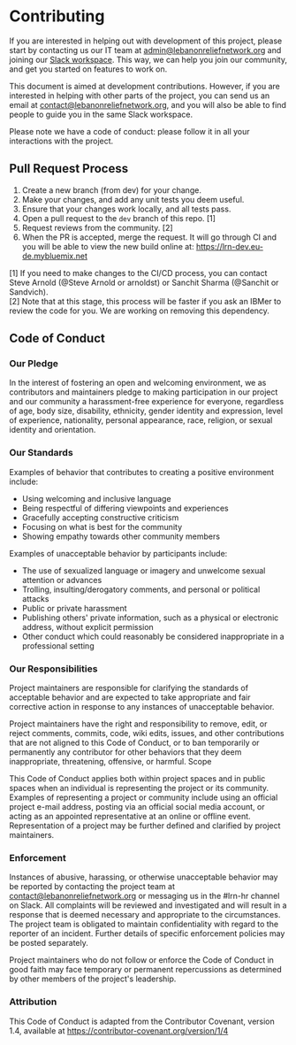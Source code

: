 # Contributing

If you are interested in helping out with development of this project, please start by contacting us our IT team at admin@lebanonreliefnetwork.org and joining our [Slack workspace](https://lebanonreliefnetwork.slack.com). This way, we can help you join our community, and get you started on features to work on.

This document is aimed at development contributions. However, if you are interested in helping with other parts of the project, you can send us an email at contact@lebanonreliefnetwork.org, and you will also be able to find people to guide you in the same Slack workspace.

Please note we have a code of conduct: please follow it in all your interactions with the project.

## Pull Request Process

1. Create a new branch (from dev) for your change.
2. Make your changes, and add any unit tests you deem useful.
3. Ensure that your changes work locally, and all tests pass.
4. Open a pull request to the `dev` branch of this repo. [1]
5. Request reviews from the community. [2]
6. When the PR is accepted, merge the request. It will go through CI and you will be able to view the new build online at: https://lrn-dev.eu-de.mybluemix.net

[1] If you need to make changes to the CI/CD process, you can contact Steve Arnold (@Steve Arnold or arnoldst) or Sanchit Sharma (@Sanchit or Sandvich).  
[2] Note that at this stage, this process will be faster if you ask an IBMer to review the code for you. We are working on removing this dependency.

## Code of Conduct

### Our Pledge

In the interest of fostering an open and welcoming environment, we as contributors and maintainers pledge to making participation in our project and our community a harassment-free experience for everyone, regardless of age, body size, disability, ethnicity, gender identity and expression, level of experience, nationality, personal appearance, race, religion, or sexual identity and orientation.

### Our Standards

Examples of behavior that contributes to creating a positive environment include:

- Using welcoming and inclusive language
- Being respectful of differing viewpoints and experiences
- Gracefully accepting constructive criticism
- Focusing on what is best for the community
- Showing empathy towards other community members

Examples of unacceptable behavior by participants include:

- The use of sexualized language or imagery and unwelcome sexual attention or advances
- Trolling, insulting/derogatory comments, and personal or political attacks
- Public or private harassment
- Publishing others' private information, such as a physical or electronic address, without explicit permission
- Other conduct which could reasonably be considered inappropriate in a professional setting

### Our Responsibilities

Project maintainers are responsible for clarifying the standards of acceptable behavior and are expected to take appropriate and fair corrective action in response to any instances of unacceptable behavior.

Project maintainers have the right and responsibility to remove, edit, or reject comments, commits, code, wiki edits, issues, and other contributions that are not aligned to this Code of Conduct, or to ban temporarily or permanently any contributor for other behaviors that they deem inappropriate, threatening, offensive, or harmful.
Scope

This Code of Conduct applies both within project spaces and in public spaces when an individual is representing the project or its community. Examples of representing a project or community include using an official project e-mail address, posting via an official social media account, or acting as an appointed representative at an online or offline event. Representation of a project may be further defined and clarified by project maintainers.

### Enforcement

Instances of abusive, harassing, or otherwise unacceptable behavior may be reported by contacting the project team at contact@lebanonreliefnetwork.org or messaging us in the #lrn-hr channel on Slack. All complaints will be reviewed and investigated and will result in a response that is deemed necessary and appropriate to the circumstances. The project team is obligated to maintain confidentiality with regard to the reporter of an incident. Further details of specific enforcement policies may be posted separately.

Project maintainers who do not follow or enforce the Code of Conduct in good faith may face temporary or permanent repercussions as determined by other members of the project's leadership.

### Attribution

This Code of Conduct is adapted from the Contributor Covenant, version 1.4, available at https://contributor-covenant.org/version/1/4
